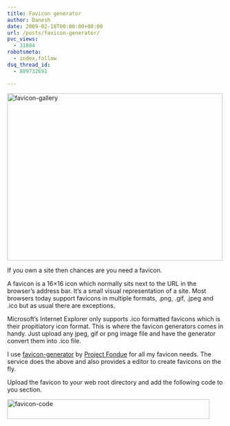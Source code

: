 ```yaml
---
title: Favicon generator
author: Danesh
date: 2009-02-18T00:00:00+00:00
url: /posts/favicon-generator/
pvc_views:
  - 31884
robotsmeta:
  - index,follow
dsq_thread_id:
  - 889732691

---
```

<img loading="lazy" class="alignnone size-medium wp-image-1274" title="favicon-gallery" src="/wp-content/uploads/2009/02/favicon-gallery-500x388.png" alt="favicon-gallery" width="500" height="388" srcset="/wp-content/uploads/2009/02/favicon-gallery-500x388.png 500w, /wp-content/uploads/2009/02/favicon-gallery.png 920w" sizes="(max-width: 500px) 100vw, 500px" />

If you own a site then chances are you need a favicon.

A favicon is a 16&#215;16 icon which normally sits next to the URL in the browser&#8217;s address bar. It&#8217;s a small visual representation of a site. Most browsers today support favicons in multiple formats, .png, .gif, .jpeg and .ico but as usual there are exceptions.

Microsoft&#8217;s Internet Explorer only supports .ico formatted favicons which is their propitiatory icon format. This is where the favicon generators comes in handy. Just upload any jpeg, gif or png image file and have the generator convert them into .ico file.

I use [favicon-generator][1] by [Project Fondue][2] for all my favicon needs. The service does the above and also provides a editor to create favicons on the fly.

Upload the favicon to your web root directory and add the following code to you <head></head> section.

<img loading="lazy" class="alignnone size-full wp-image-1276" title="favicon-code" src="/wp-content/uploads/2009/02/favicon-code.png" alt="favicon-code" width="470" height="46" />

 [1]: http://favicon-generator.org/
 [2]: http://projectfondue.com/